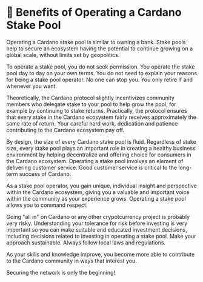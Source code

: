 # :muscle: Benefits of Operating a Cardano Stake Pool

Operating a Cardano stake pool is similar to owning a bank. Stake pools help to secure an ecosystem having the potential to continue growing on a global scale, without limits set by geopolitics.

To operate a stake pool, you do not seek permission. You operate the stake pool day to day on your own terms. You do not need to explain your reasons for being a stake pool operator. No one can stop you. You only retire if and whenever you want.

Theoretically, the Cardano protocol slightly incentivizes community members who delegate stake to your pool to help grow the pool, for example by continuing to stake returns. Practically, the protocol ensures that every stake in the Cardano ecosystem fairly receives approximately the same rate of return. Your careful hard work, dedication and patience contributing to the Cardano ecosystem pay off.

By design, the size of every Cardano stake pool is fluid. Regardless of stake size, every stake pool plays an important role in creating a healthy business environment by helping decentralize and offering choice for consumers in the Cardano ecosystem. Operating a stake pool involves an element of delivering customer service. Good customer service is critical to the long-term success of Cardano.

As a stake pool operator, you gain unique, individual insight and perspective within the Cardano ecosystem, giving you a valuable and important voice within the community as your experience grows. Operating a stake pool allows you to command respect.

Going "all in" on Cardano or any other crypotcurrency project is probably very risky. Understanding your tolerance for risk before investing is very important so you can make suitable and educated investment decisions, including decisions related to investing in operating a stake pool. Make your approach sustainable. Always follow local laws and regulations.

As your skills and knowledge improve, you become more able to contribute to the Cardano community in ways that interest you.

Securing the network is only the beginning!